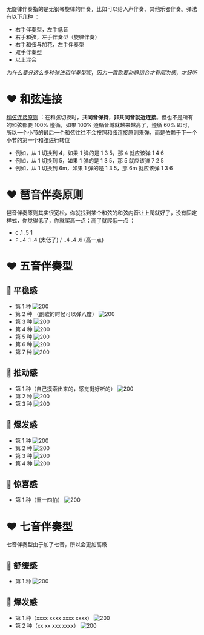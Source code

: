 无旋律伴奏指的是无钢琴旋律的伴奏，比如可以给人声伴奏、其他乐器伴奏。弹法有以下几种 ：
- 右手伴奏型，左手低音
- 右手和弦，左手伴奏型（旋律伴奏）
- 右手和弦与加花，左手伴奏型
- 双手伴奏型
- 以上混合

$$
为什么要分这么多种弹法和伴奏型呢，因为一首歌要动静结合才有层次感，才好听
$$

# ❤️ 和弦连接
<u>和弦连接原则</u> ：在和弦切换时，**共同音保持**，**非共同音就近连接**。但也不是所有的和弦都要 100% 遵循，如果 100% 遵循音域就越来越高了，遵循 60% 即可，所以一个小节的最后一个和弦往往不会按照和弦连接原则来弹，而是依赖于下一个小节的第一个和弦进行转位
- 例如，从 1 切换到 4，如果 1 弹的是 1 3 5，那 4 就应该弹 1 4 6
- 例如，从 1 切换到 5，如果 1 弹的是 1 3 5，那 5 就应该弹 7 2 5
- 例如，从 1 切换到 6m，如果 1 弹的是 1 3 5，那 6m 就应该弹 1 3 6

# ❤️ 琶音伴奏原则
琶音伴奏原则其实很宽松，你就找到某个和弦的和弦内音让上爬就好了，没有固定样式，你觉得低了，你就爬高一点；高了就爬低一点 ：
- `C` .1 .5 1
- `F` ..4 .1 .4 (太低了)  / ..4 .4 .6 (高一点)

# ❤️ 五音伴奏型
## 💛 平稳感
- 第 1 种
![200](https://obsidian-1307744200.cos.ap-guangzhou.myqcloud.com/%E5%9B%BE%E7%89%87/20250405134223.png)
- 第 2 种 （副歌的时候可以弹八度）
![200](https://obsidian-1307744200.cos.ap-guangzhou.myqcloud.com/%E5%9B%BE%E7%89%87/20250405141930.png)
- 第 3 种
![200](https://obsidian-1307744200.cos.ap-guangzhou.myqcloud.com/%E5%9B%BE%E7%89%87/20250409162422.png)
- 第 4 种
![200](https://obsidian-1307744200.cos.ap-guangzhou.myqcloud.com/%E5%9B%BE%E7%89%87/20250405134736.png)
- 第 5 种
![200](https://obsidian-1307744200.cos.ap-guangzhou.myqcloud.com/%E5%9B%BE%E7%89%87/20250415155654.png)
- 第 6 种
![200](https://obsidian-1307744200.cos.ap-guangzhou.myqcloud.com/%E5%9B%BE%E7%89%87/20250405141415.png)
- 第 7 种
![200](https://obsidian-1307744200.cos.ap-guangzhou.myqcloud.com/%E5%9B%BE%E7%89%87/20250405140210.png)

## 💛 推动感
- 第 1 种（自己摸索出来的，感觉挺好听的）
![200](https://obsidian-1307744200.cos.ap-guangzhou.myqcloud.com/%E5%9B%BE%E7%89%87/20250412132921.png)
- 第 2 种
![200](https://obsidian-1307744200.cos.ap-guangzhou.myqcloud.com/%E5%9B%BE%E7%89%87/20250416145649.png)
- 第 3 种
![200](https://obsidian-1307744200.cos.ap-guangzhou.myqcloud.com/%E5%9B%BE%E7%89%87/20250424110807.png)

## 💛 爆发感
- 第 1 种
![200](https://obsidian-1307744200.cos.ap-guangzhou.myqcloud.com/%E5%9B%BE%E7%89%87/20250515002235.png)
- 第 2 种
![200](https://obsidian-1307744200.cos.ap-guangzhou.myqcloud.com/%E5%9B%BE%E7%89%87/20250424111030.png)
- 第 3 种
![200](https://obsidian-1307744200.cos.ap-guangzhou.myqcloud.com/%E5%9B%BE%E7%89%87/20250416151235.png)
- 第 4 种
![200](https://obsidian-1307744200.cos.ap-guangzhou.myqcloud.com/%E5%9B%BE%E7%89%87/20250514230958.png)

## 💛 惊喜感
- 第 1 种（重一四拍）
![200](https://obsidian-1307744200.cos.ap-guangzhou.myqcloud.com/%E5%9B%BE%E7%89%87/20250426212745.png)

# ❤️ 七音伴奏型
七音伴奏型由于加了七音，所以会更加高级

## 💛 舒缓感
- 第 1 种
![200](https://obsidian-1307744200.cos.ap-guangzhou.myqcloud.com/%E5%9B%BE%E7%89%87/20250515005432.png)

## 💛 爆发感
- 第 1 种（xxxx xxxx xxxx xxxx）
![200](https://obsidian-1307744200.cos.ap-guangzhou.myqcloud.com/%E5%9B%BE%E7%89%87/20250515005942.png)
- 第 2 种（xx xx xxx xxxx）
![200](https://obsidian-1307744200.cos.ap-guangzhou.myqcloud.com/%E5%9B%BE%E7%89%87/20250518005609.png)



